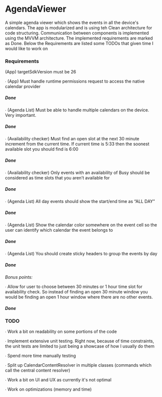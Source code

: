 # AgendaViewer
A simple agenda viewer which shows the events in all the device's calendars. The app is modularized and is using teh Clean architecture for code structuring. Communication between components is implemented using the MVVM architecture.
The implemented requirements are marked as Done.
Below the Requirements are listed some TODOs that given time I would like to work on

### Requirements
(App) targetSdkVersion must be 26

∙ (App) Must handle runtime permissions request to access the native calendar provider
##### Done
∙ (Agenda List) Must be able to handle multiple calendars on the device. Very important.
##### Done
∙ (Availability checker) Must find an open slot at the next 30 minute increment from the current time. If current time is 5:33 then the soonest available slot you should find is 6:00
##### Done
∙ (Availability checker) Only events with an availability of Busy should be considered as time slots that you aren’t available for
##### Done
∙ (Agenda List) All day events should show the start/end time as “ALL DAY”
##### Done
∙ (Agenda List) Show the calendar color somewhere on the event cell so the user can identify which calendar the event belongs to
##### Done
∙ (Agenda List) You should create sticky headers to group the events by day
##### Done
 *Bonus points:* 

∙ Allow for user to choose between 30 minutes or 1 hour time slot for availability check. So instead of finding an open 30 minute window you would be finding an open 1 hour window where there are no other events.
##### Done


### TODO

∙ Work a bit on readability on some portions of the code

∙ Implement extensive unit testing. Right now, because of time constraints, the unit tests are limited to just being a showcase of how I usually do them

∙ Spend more time manually testing

∙ Split up CalendarContentResolver in multiple classes (commands which call the central content resolver)

∙ Work a bit on UI and UX as currently it's not optimal

∙ Work on optimizations (memory and time)
